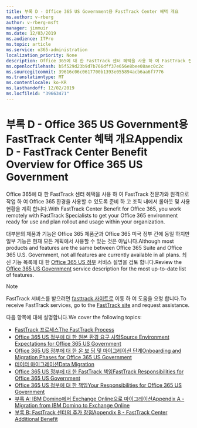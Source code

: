 ```yaml
---
title: 부록 D - Office 365 US Government용 FastTrack Center 혜택 개요
ms.author: v-rberg
author: v-rberg-msft
manager: jimmuir
ms.date: 12/03/2019
ms.audience: ITPro
ms.topic: article
ms.service: o365-administration
localization_priority: None
description: Office 365에 대 한 FastTrack 센터 혜택을 사용 하 여 FastTrack 전문가와 원격으로 작업 하 여 Office 365 환경을 사용할 수 있도록 준비 하 고 조직 내에서 롤아웃 및 사용 현황을 계획 합니다.
ms.openlocfilehash: b5f529d23b9d7b766dff37e656e8bee08aec0c2c
ms.sourcegitcommit: 39616c06c0617700b1393e055894acb6aa6f7776
ms.translationtype: MT
ms.contentlocale: ko-KR
ms.lasthandoff: 12/02/2019
ms.locfileid: "39663471"
---
```

# <a name="appendix-d---fasttrack-center-benefit-overview-for-office-365-us-government"></a><span data-ttu-id="03f99-103">부록 D - Office 365 US Government용 FastTrack Center 혜택 개요</span><span class="sxs-lookup"><span data-stu-id="03f99-103">Appendix D - FastTrack Center Benefit Overview for Office 365 US Government</span></span>

<span data-ttu-id="03f99-104">Office 365에 대 한 FastTrack 센터 혜택을 사용 하 여 FastTrack 전문가와 원격으로 작업 하 여 Office 365 환경을 사용할 수 있도록 준비 하 고 조직 내에서 롤아웃 및 사용 현황을 계획 합니다.</span><span class="sxs-lookup"><span data-stu-id="03f99-104">With FastTrack Center Benefit for Office 365, you work remotely with FastTrack Specialists to get your Office 365 environment ready for use and plan rollout and usage within your organization.</span></span> 
  
<span data-ttu-id="03f99-105">대부분의 제품과 기능은 Office 365 제품군과 Office 365 미국 정부 간에 동일 하지만 일부 기능은 현재 모든 계획에서 사용할 수 있는 것은 아닙니다.</span><span class="sxs-lookup"><span data-stu-id="03f99-105">Although most products and features are the same between Office 365 Suite and Office 365 U.S. Government, not all features are currently available in all plans.</span></span> <span data-ttu-id="03f99-106">최신 기능 목록에 대 한 [Office 365 US 정부](https://aka.ms/aboutgovcloud) 서비스 설명을 검토 합니다.</span><span class="sxs-lookup"><span data-stu-id="03f99-106">Review the [Office 365 US Government](https://aka.ms/aboutgovcloud) service description for the most up-to-date list of features.</span></span>

> [!NOTE]
> <span data-ttu-id="03f99-107">FastTrack 서비스를 받으려면 [fasttrack 사이트로](https://go.microsoft.com/fwlink/?linkid=780698) 이동 하 여 도움을 요청 합니다.</span><span class="sxs-lookup"><span data-stu-id="03f99-107">To receive FastTrack services, go to the [FastTrack site](https://go.microsoft.com/fwlink/?linkid=780698) and request assistance.</span></span>  

<span data-ttu-id="03f99-108">다음 항목에 대해 설명합니다.</span><span class="sxs-lookup"><span data-stu-id="03f99-108">We cover the following topics:</span></span>
- [<span data-ttu-id="03f99-109">FastTrack 프로세스</span><span class="sxs-lookup"><span data-stu-id="03f99-109">The FastTrack Process</span></span>](O365-fasttrack-process.md) 
- [<span data-ttu-id="03f99-110">Office 365 US 정부에 대 한 원본 환경 요구 사항</span><span class="sxs-lookup"><span data-stu-id="03f99-110">Source Environment Expectations for Office 365 US Government</span></span>](US-Gov-appendix-source-environment-expectations.md)   
- [<span data-ttu-id="03f99-111">Office 365 US 정부에 대 한 온 보 딩 및 마이그레이션 단계</span><span class="sxs-lookup"><span data-stu-id="03f99-111">Onboarding and Migration Phases for Office 365 US Government</span></span>](US-Gov-appendix-onboarding-and-migration.md)
- [<span data-ttu-id="03f99-112">데이터 마이그레이션</span><span class="sxs-lookup"><span data-stu-id="03f99-112">Data Migration</span></span>](O365-data-migration.md)    
- [<span data-ttu-id="03f99-113">Office 365 US 정부에 대 한 FastTrack 책임</span><span class="sxs-lookup"><span data-stu-id="03f99-113">FastTrack Responsibilities for Office 365 US Government</span></span>](US-Gov-appendix-fasttrack-responsibilities.md)   
- [<span data-ttu-id="03f99-114">Office 365 US 정부에 대 한 책임</span><span class="sxs-lookup"><span data-stu-id="03f99-114">Your Responsibilities for Office 365 US Government</span></span>](US-Gov-appendix-your-responsibilities.md) 
- [<span data-ttu-id="03f99-115">부록 A: IBM Domino에서 Exchange Online으로 마이그레이션</span><span class="sxs-lookup"><span data-stu-id="03f99-115">Appendix A - Migration from IBM Domino to Exchange Online</span></span>](O365-from-ibm-domino-to-exchange-online.md)   
- [<span data-ttu-id="03f99-116">부록 B: FastTrack 센터의 추가 장점</span><span class="sxs-lookup"><span data-stu-id="03f99-116">Appendix B - FastTrack Center Additional Benefit</span></span>](O365-fasttrack-additional-benefits.md)



